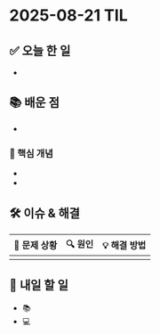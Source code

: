 ﻿# 2025-08-21 TIL

## ✅ 오늘 한 일
- 

## 📚 배운 점
- 

### 📌 핵심 개념
- 
- 


## 🛠️ 이슈 & 해결
| 🐞 문제 상황 | 🔍 원인 | 💡 해결 방법 |
|--------------|--------|--------------|
|  |  |  |

## 🎯 내일 할 일
- 📚 
- 💻 
